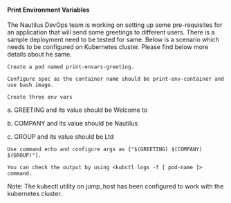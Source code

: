 #### Print Environment Variables

The Nautilus DevOps team is working on setting up some pre-requisites for an application that will send some greetings to different users. There is a sample deployment need to be tested for same. Below is a scenario which needs to be configured on Kubernetes cluster. Please find below more details about he same.

    Create a pod named print-envars-greeting.

    Configure spec as the container name should be print-env-container and use bash image.

    Create three env vars

a. GREETING and its value should be Welcome to

b. COMPANY and its value should be Nautilus

c. GROUP and its value should be Ltd

    Use command echo and configure args as ["$(GREETING) $(COMPANY) $(GROUP)"].

    You can check the output by using <kubctl logs -f [ pod-name ]> command.

Note: The kubectl utility on jump_host has been configured to work with the kubernetes cluster.


